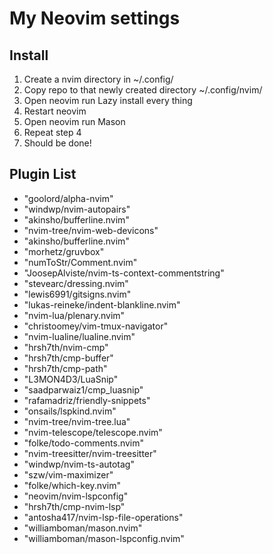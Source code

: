# My Neovim settings

## Install
1. Create a nvim directory in ~/.config/
2. Copy repo to that newly created directory ~/.config/nvim/
3. Open neovim run Lazy install every thing
4. Restart neovim
5. Open neovim run Mason
6. Repeat step 4
7. Should be done!

## Plugin List
- "goolord/alpha-nvim"
- "windwp/nvim-autopairs"
- "akinsho/bufferline.nvim"
- "nvim-tree/nvim-web-devicons"
- "akinsho/bufferline.nvim"
- "morhetz/gruvbox"
- "numToStr/Comment.nvim"
- "JoosepAlviste/nvim-ts-context-commentstring"
- "stevearc/dressing.nvim"
- "lewis6991/gitsigns.nvim"
- "lukas-reineke/indent-blankline.nvim"
- "nvim-lua/plenary.nvim"
- "christoomey/vim-tmux-navigator"
- "nvim-lualine/lualine.nvim"
- "hrsh7th/nvim-cmp"
- "hrsh7th/cmp-buffer"
- "hrsh7th/cmp-path"
- "L3MON4D3/LuaSnip"
- "saadparwaiz1/cmp_luasnip"
- "rafamadriz/friendly-snippets"
- "onsails/lspkind.nvim"
- "nvim-tree/nvim-tree.lua"
- "nvim-telescope/telescope.nvim"
- "folke/todo-comments.nvim"
- "nvim-treesitter/nvim-treesitter"
- "windwp/nvim-ts-autotag"
- "szw/vim-maximizer"
- "folke/which-key.nvim"
- "neovim/nvim-lspconfig"
- "hrsh7th/cmp-nvim-lsp"
- "antosha417/nvim-lsp-file-operations"
- "williamboman/mason.nvim"
- "williamboman/mason-lspconfig.nvim"

